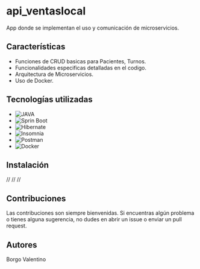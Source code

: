 # api_ventaslocal
App donde se implementan el uso y comunicación de microservicios.

## Características

- Funciones de CRUD basicas para Pacientes, Turnos.
- Funcionalidades especificas detalladas en el codigo.
- Arquitectura de Microservicios.
- Uso de Docker.

## Tecnologías utilizadas

- ![JAVA](https://img.shields.io/badge/Java-ED8B00?style=for-the-badge&logo=openjdk&logoColor=white)</br>
- ![Sprin Boot](https://img.shields.io/badge/-Spring%20Boot-333333?style=flat&logo=SpringBoot&logoColor=563D7)</br>
- ![Hibernate](https://img.shields.io/badge/-Hibernate-333333?style=flat&logo=Hibernate&logoColor=563D77)</br>
- ![Insomnia](https://img.shields.io/badge/-Insomnia-333333?style=flat&logo=insomnia)</br>
- ![Postman](https://img.shields.io/badge/-Postman-333333?style=flat&logo=Postman)</br>
- ![Docker](https://img.shields.io/badge/-Docker-333333?style=flat&logo=Docker)</br>

## Instalación
//
//
//

## Contribuciones

Las contribuciones son siempre bienvenidas. Si encuentras algún problema o tienes alguna sugerencia, no dudes en abrir un issue o enviar un pull request.

## Autores

Borgo Valentino</br>
